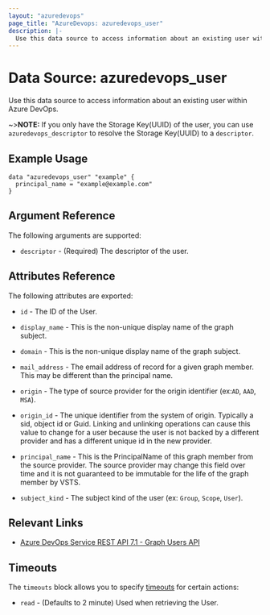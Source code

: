 ```yaml
---
layout: "azuredevops"
page_title: "AzureDevops: azuredevops_user"
description: |-
  Use this data source to access information about an existing user within Azure DevOps.
---
```


# Data Source: azuredevops_user

Use this data source to access information about an existing user within Azure DevOps.

~>**NOTE:** If you only have the Storage Key(UUID) of the user, you can use `azuredevops_descriptor` to resolve the Storage Key(UUID) to a `descriptor`.

## Example Usage

```hcl
data "azuredevops_user" "example" {
  principal_name = "example@example.com"
}
```

## Argument Reference

The following arguments are supported:

* `descriptor` - (Required) The descriptor of the user.

## Attributes Reference

The following attributes are exported:

* `id` - The ID of the User.

* `display_name` - This is the non-unique display name of the graph subject.

* `domain` - This is the non-unique display name of the graph subject.

* `mail_address` - The email address of record for a given graph member. This may be different than the principal name.

* `origin` - The type of source provider for the origin identifier (ex:`AD`, `AAD`, `MSA`).

* `origin_id` - The unique identifier from the system of origin. Typically a sid, object id or Guid. Linking and unlinking operations can cause this value to change for a user because the user is not backed by a different provider and has a different unique id in the new provider.

* `principal_name` - This is the PrincipalName of this graph member from the source provider. The source provider may change this field over time and it is not guaranteed to be immutable for the life of the graph member by VSTS.

* `subject_kind` - The subject kind of the user (ex: `Group`, `Scope`, `User`).

## Relevant Links

- [Azure DevOps Service REST API 7.1 - Graph Users API](https://learn.microsoft.com/en-us/rest/api/azure/devops/graph/users/get?view=azure-devops-rest-7.1)

## Timeouts

The `timeouts` block allows you to specify [timeouts](https://developer.hashicorp.com/terraform/language/resources/syntax#operation-timeouts) for certain actions:

* `read` - (Defaults to 2 minute) Used when retrieving the User.
